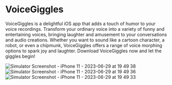 # VoiceGiggles
VoiceGiggles is a delightful iOS app that adds a touch of humor to your voice recordings. Transform your ordinary voice into a variety of funny and entertaining voices, bringing laughter and amusement to your conversations and audio creations. Whether you want to sound like a cartoon character, a robot, or even a chipmunk, VoiceGiggles offers a range of voice morphing options to spark joy and laughter. Download VoiceGiggles now and let the giggles begin!

![Simulator Screenshot - iPhone 11 - 2023-06-29 at 19 49 38](https://github.com/vikram120/VoiceGiggles/assets/31982099/20c5daac-c144-4b4e-b10a-72bca969547c)
![Simulator Screenshot - iPhone 11 - 2023-06-29 at 19 49 36](https://github.com/vikram120/VoiceGiggles/assets/31982099/0252721e-d71e-485d-9c81-52d7fc70eb39)
![Simulator Screenshot - iPhone 11 - 2023-06-29 at 19 49 33](https://github.com/vikram120/VoiceGiggles/assets/31982099/acf18e14-7a80-486c-ad79-a4661d7e9c96)

